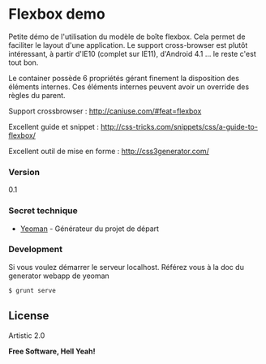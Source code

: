 # Flexbox demo

Petite démo de l'utilisation du modèle de boîte flexbox. Cela permet de faciliter le layout d'une application.
Le support cross-browser est plutôt intéressant, à partir d'IE10 (complet sur IE11), d'Android 4.1 ... le reste c'est tout bon.

Le container possède 6 propriétés gérant finement la disposition des éléments internes.
Ces éléments internes peuvent avoir un override des règles du parent.

Support crossbrowser :
http://caniuse.com/#feat=flexbox

Excellent guide et snippet :
http://css-tricks.com/snippets/css/a-guide-to-flexbox/

Excellent outil de mise en forme :
http://css3generator.com/


### Version
0.1

### Secret technique


* [Yeoman] - Générateur du projet de départ


### Development

Si vous voulez démarrer le serveur localhost.
Référez vous à la doc du generator webapp de yeoman
```sh
$ grunt serve
```


License
----

Artistic 2.0


**Free Software, Hell Yeah!**

[Yeoman]:http://yeoman.io
[Grunt]:http://gruntjs.com
[Bower]:http://bower.io
[node.js]:http://nodejs.org
[Twitter Bootstrap]:http://twitter.github.com/bootstrap/
[AngularJS]:http://angularjs.org
